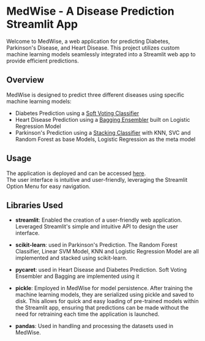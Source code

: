 # MedWise - A Disease Prediction Streamlit App

Welcome to MedWise, a web application for predicting Diabetes, Parkinson's Disease, and Heart Disease. This project utilizes custom machine learning models seamlessly integrated into a Streamlit web app to provide efficient predictions.

## Overview

MedWise is designed to predict three different diseases using specific machine learning models:

- Diabetes Prediction using a [Soft Voting Classifier](Trained%20Models/diabetes.ipynb)  
- Heart Disease Prediction using a [Bagging Ensembler](Trained%20Models/heart.ipynb)  built on Logistic Regression Model
- Parkinson's Prediction using a [Stacking Classifier](Trained%20Models/Parkinsons.ipynb) with KNN, SVC and Random Forest as base Models, Logistic Regression as the meta model
 

## Usage

The application is deployed and can be accessed [here](https://medwise-nv-0203.streamlit.app/).  
The user interface is intuitive and user-friendly, leveraging the Streamlit Option Menu for easy navigation. 

## Libraries Used

- **streamlit**: Enabled the creation of a user-friendly web application. Leveraged Streamlit's simple and intuitive API to design the user interface.

- **scikit-learn**: used in Parkinson's Prediction. The Random Forest Classifier, Linear SVM Model, KNN and Logistic Regression Model are all implemented and stacked using scikit-learn.
  
- **pycaret**: used in Heart Disease and Diabetes Prediction. Soft Voting Ensembler and Bagging are implemented using it

- **pickle**: Employed in MedWise for model persistence. After training the machine learning models, they are serialized using pickle and saved to disk. This allows for quick and easy loading of pre-trained models within the Streamlit app, ensuring that predictions can be made without the need for retraining each time the application is launched.

- **pandas**: Used in handling and processing the datasets used in MedWise.



